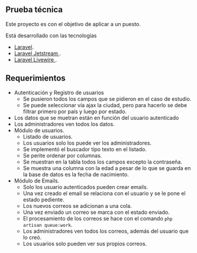 ## Prueba técnica

Este proyecto es con el objetivo de aplicar a un puesto.

Está desarrollado con las tecnologías

- [Laravel](https://laravel.com).
- [Laravel Jetstream ](https://jetstream.laravel.com/introduction.html).
- [Laravel Livewire ](https://livewire.laravel.com/).

## Requerimientos

- Autenticación y Registro de usuarios
  - Se pusieron todos los campos que se pidieron en el caso de estudio.
  - Se puede seleccionar vía ajax la ciudad, pero para hacerlo se debe filtrar primero por país y luego por estado.
- Los datos que se muetran están en función del usuario autenticado
- Los administradores ven todos los datos.
- Módulo de usuarios.
  - Listado de usuarios.
  - Los usuarios solo los puede ver los administradores.
  - Se implementó el buscador tipo texto en el listado.
  - Se perite ordenar por columnas.
  - Se muestran en la tabla todos los campos excepto la contraseña.
  - Se muestra una columna con la edad a pesar de lo que se guarda en la base de datos es la fecha de nacimiento.
- Módulo de Emails.
  - Solo los usuario autenticados pueden crear emails.
  - Una vez creado el email se relaciona con el usuario y se le pone el estado pediente.
  - Los nuevos correos se adicionan a una cola.
  - Una vez enviado un correo se marca con el estado enviado.
  - El procesamiento de los correos se hace con el comando `php artisan queue:work`.
  - Los administradores ven todos los correos, además del usuario que lo creó.
  - Los usuarios solo pueden ver sus propios correos.